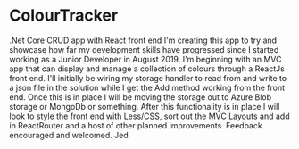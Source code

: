 # ColourTracker
.Net Core CRUD app with React front end
I'm creating this app to try and showcase how far my development skills have progressed since I started working as a Junior Developer in August 2019. I'm beginning with an MVC app that can display and manage a collection of colours through a ReactJs front end. I'll initially be wiring my storage handler to read from and write to a json file in the solution while I get the Add method working from the front end. Once this is in place I will be moving the storage out to Azure Blob storage or MongoDb or something. After this functionality is in place I will look to style the front end with Less/CSS, sort out the MVC Layouts and add in ReactRouter and a host of other planned improvements.
Feedback encouraged and welcomed.
Jed
